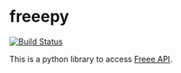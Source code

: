 # freeepy

[![Build Status](https://travis-ci.org/ksato9700/freeepy.svg?branch=master)](https://travis-ci.org/ksato9700/freeepy)

This is a python library to access [Freee API](https://secure.freee.co.jp/developers/api/doc).
